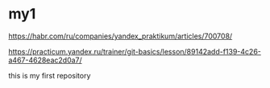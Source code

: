 # my1
https://habr.com/ru/companies/yandex_praktikum/articles/700708/ 

https://practicum.yandex.ru/trainer/git-basics/lesson/89142add-f139-4c26-a467-4628eac2d0a7/ 

this is my first repository
